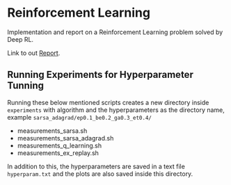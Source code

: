 # Reinforcement Learning
Implementation and report on a Reinforcement Learning problem solved by Deep RL. 

Link to out [Report](https://www.overleaf.com/project/620e551a6b5487b020e3aa29).

## Running Experiments for Hyperparameter Tunning

Running these below mentioned scripts creates a new directory inside `experiments` with algorithm and the
hyperparameters as the directory name, example `sarsa_adagrad/ep0.1_be0.2_ga0.3_et0.4/`

 - measurements_sarsa.sh
 - measurements_sarsa_adagrad.sh
 - measurements_q_learning.sh
 - measurements_ex_replay.sh

 In addition to this, the hyperparameters are saved in a text file `hyperparam.txt` and the plots are also saved inside this directory.